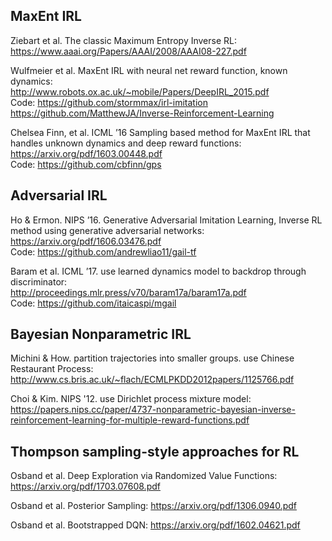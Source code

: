 
## MaxEnt IRL
Ziebart et al. The classic Maximum Entropy Inverse RL:<br />
https://www.aaai.org/Papers/AAAI/2008/AAAI08-227.pdf

Wulfmeier et al. MaxEnt IRL with neural net reward function, known dynamics:<br />
http://www.robots.ox.ac.uk/~mobile/Papers/DeepIRL_2015.pdf<br />
Code: https://github.com/stormmax/irl-imitation <br />
      https://github.com/MatthewJA/Inverse-Reinforcement-Learning

Chelsea Finn, et al. ICML ’16 Sampling based method for MaxEnt IRL that handles unknown dynamics and deep reward functions:<br />
https://arxiv.org/pdf/1603.00448.pdf <br />
Code: https://github.com/cbfinn/gps

## Adversarial IRL
Ho & Ermon. NIPS ’16. Generative Adversarial Imitation Learning, Inverse RL method using generative adversarial networks: <br />
https://arxiv.org/pdf/1606.03476.pdf <br />
Code: https://github.com/andrewliao11/gail-tf

Baram et al. ICML ’17. use learned dynamics model to backdrop through discriminator: <br />
http://proceedings.mlr.press/v70/baram17a/baram17a.pdf <br />
Code: https://github.com/itaicaspi/mgail

## Bayesian Nonparametric IRL
Michini & How. partition trajectories into smaller groups. use Chinese Restaurant Process: <br /> http://www.cs.bris.ac.uk/~flach/ECMLPKDD2012papers/1125766.pdf

Choi & Kim. NIPS '12. use Dirichlet process mixture model: <br />
https://papers.nips.cc/paper/4737-nonparametric-bayesian-inverse-reinforcement-learning-for-multiple-reward-functions.pdf

## Thompson sampling-style approaches for RL
Osband et al. Deep Exploration via Randomized Value Functions:
https://arxiv.org/pdf/1703.07608.pdf

Osband et al. Posterior Sampling:
https://arxiv.org/pdf/1306.0940.pdf

Osband et al. Bootstrapped DQN: 
https://arxiv.org/pdf/1602.04621.pdf
